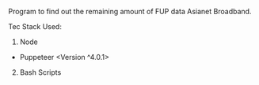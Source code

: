 Program to find  out the remaining amount of FUP data Asianet Broadband.

Tec Stack Used:
1) Node
  - Puppeteer <Version ^4.0.1>
2) Bash Scripts
  
